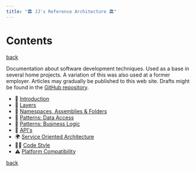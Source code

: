 ```yaml
---
title: "🏛 JJ's Reference Architecture 🏛"
---
```


Contents 
========

[back](https://jjvanzon.github.io/)

Documentation about software development techniques. Used as a base in several home projects. A variation of this was also used at a former employer. Articles may gradually be published to this web site. Drafts might be found in the [GitHub repository](https://github.com/jjvanzon/JJs-Reference-Architecture).  

- 📢 [Introduction](introduction.md)
- 🧅 [Layers](layers.md)
- 🍱 [Namespaces, Assemblies & Folders](namespaces-assemblies-and-folders.md)
- 💽 [Patterns: Data Access](patterns-data-access.md)
- 🤖 [Patterns: Business Logic](patterns-business-logic.md)
- 🎁 [API's](api.md)
- 🌍 [Service Oriented Architecture](service-oriented-architecture.md)
- 👨‍💻 [Code Style](code-style.md)
- ⚠ [Platform Compatibility](platform-compatibility.md)

[back](https://jjvanzon.github.io/)